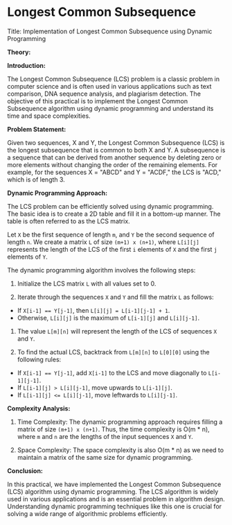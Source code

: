 # Longest Common Subsequence

Title: Implementation of Longest Common Subsequence using Dynamic Programming

**Theory:**

**Introduction:**

The Longest Common Subsequence (LCS) problem is a classic problem in computer science and is often used in various applications such as text comparison, DNA sequence analysis, and plagiarism detection. The objective of this practical is to implement the Longest Common Subsequence algorithm using dynamic programming and understand its time and space complexities.

**Problem Statement:**

Given two sequences, X and Y, the Longest Common Subsequence (LCS) is the longest subsequence that is common to both X and Y. A subsequence is a sequence that can be derived from another sequence by deleting zero or more elements without changing the order of the remaining elements. For example, for the sequences X = "ABCD" and Y = "ACDF," the LCS is "ACD," which is of length 3.

**Dynamic Programming Approach:**

The LCS problem can be efficiently solved using dynamic programming. The basic idea is to create a 2D table and fill it in a bottom-up manner. The table is often referred to as the LCS matrix.

Let `X` be the first sequence of length `m`, and `Y` be the second sequence of length `n`. We create a matrix `L` of size `(m+1) x (n+1)`, where `L[i][j]` represents the length of the LCS of the first `i` elements of `X` and the first `j` elements of `Y`.

The dynamic programming algorithm involves the following steps:

1. Initialize the LCS matrix `L` with all values set to 0.

2. Iterate through the sequences `X` and `Y` and fill the matrix `L` as follows:

- If `X[i-1] == Y[j-1]`, then `L[i][j] = L[i-1][j-1] + 1`.
- Otherwise, `L[i][j]` is the maximum of `L[i-1][j]` and `L[i][j-1]`.

1. The value `L[m][n]` will represent the length of the LCS of sequences `X` and `Y`.

2. To find the actual LCS, backtrack from `L[m][n]` to `L[0][0]` using the following rules:

- If `X[i-1] == Y[j-1]`, add `X[i-1]` to the LCS and move diagonally to `L[i-1][j-1]`.
- If `L[i-1][j] > L[i][j-1]`, move upwards to `L[i-1][j]`.
- If `L[i-1][j] <= L[i][j-1]`, move leftwards to `L[i][j-1]`.

**Complexity Analysis:**

1. Time Complexity: The dynamic programming approach requires filling a matrix of size `(m+1) x (n+1)`. Thus, the time complexity is O(m * n), where `m` and `n` are the lengths of the input sequences `X` and `Y`.

2. Space Complexity: The space complexity is also O(m * n) as we need to maintain a matrix of the same size for dynamic programming.

**Conclusion:**

In this practical, we have implemented the Longest Common Subsequence (LCS) algorithm using dynamic programming. The LCS algorithm is widely used in various applications and is an essential problem in algorithm design. Understanding dynamic programming techniques like this one is crucial for solving a wide range of algorithmic problems efficiently.
